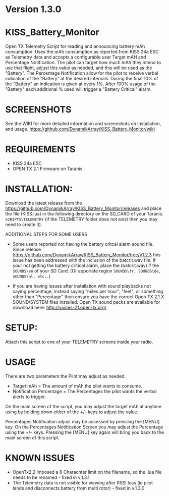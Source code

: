# Version 1.3.0

# KISS_Battery_Monitor
Open TX Telemetry Script for reading and announcing battery mAh consumption.  Uses the mAh consumption as reported from KISS 24a ESC as Telemetry data and accepts a configurable user Target mAH and Percentage Notification.  The pilot can target how much mAh they intend to use that flight, adjust this value as needed, and this will be used as the "Battery".  The Percentage Notification allow for the pilot to receive verbal indication of the "Battery" at the desired intervals.  During the final 10% of the "Battery" an indication is given at every 1%.   After 100% usage of the "Battery" each additional % used will trigger a "Battery Critical" alarm.

# SCREENSHOTS
See the WIKI for more detailed information and screenshots on installation, and usage.  https://github.com/DynamikArray/KISS_Battery_Monitor/wiki


# REQUIREMENTS
* KISS 24a ESC
* OPEN TX 2.1 Firmware on Taranis

# INSTALLATION:
Download the latest release from the https://github.com/DynamikArray/KISS_Battery_Monitor/releases and place the file (KISS.lua) in the following directory on the SD_CARD of your Taranis.
``` SCRIPTS\TELEMETRY```  (if the TELEMETRY folder does not exist then you may need to create it).  

ADDITIONAL STEPS FOR SOME USERS
* Some users reported not having the battery critcal alarm sound file.  Since release  https://github.com/DynamikArray/KISS_Battery_Monitor/tree/v1.2.3 this issue has been addressed with the inclusion of the batcrit.wav file.  If your not getting the battery critical alarm, place the (batcrit.wav) if the  ``` SOUNDS\en ``` of your SD Card. (Or apporiate region ```SOUNDS\fr, SOUNDS\de, SOUNDS\nl, etc..```)

* If you are having issues after installation with sound playbacks not saying percentage, instead saying "miles per hour", "feet", or something other than "Percentage" then ensure you have the correct Open TX 2.1.X SOUND/SYSTEM files installed. Open TX sound packs are available for download here: http://voices-21.open-tx.org/

# SETUP:
Attach this script to one of your TELEMETRY screens inside your radio.

# USAGE
There are two parameters the Pilot may adjust as needed.
* Target mAh = The amount of mAh the pilot wants to consume.  
* Notification Percentage = The Percentages the pilot wants the verbal alerts to trigger.

On the main screen of the script, you may adjust the target mAh at anytime using by holding down either of the +/- keys to adjust the value.

Percentages Notification adjust may be accessed by pressing the [MENU] key.  On the Percentages Notification Screen you may adjust the Percentage using the +/- keys.  Pressing the [MENU] key again will bring you back to the main screen of this script.

# KNOWN ISSUES
- OpenTx2.2 imposed a 6 Charachter limit on the filename, so the .lua file needs to be renamed  - fixed in v.1.3.1
- The Telemetry data is not visible for viewing after RSSI loss (ie pilot lands and disconnects battery from multi rotor) - fixed in v.1.3.0 

